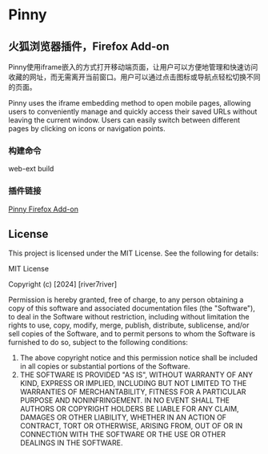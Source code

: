 # Pinny
## 火狐浏览器插件，Firefox Add-on

Pinny使用iframe嵌入的方式打开移动端页面，让用户可以方便地管理和快速访问收藏的网址，而无需离开当前窗口。用户可以通过点击图标或导航点轻松切换不同的页面。

Pinny uses the iframe embedding method to open mobile pages, allowing users to conveniently manage and quickly access their saved URLs without leaving the current window. Users can easily switch between different pages by clicking on icons or navigation points.

### 构建命令
web-ext build
### 插件链接
[Pinny Firefox Add-on](https://addons.mozilla.org/zh-CN/firefox/addon/pinny/?utm_content=addons-manager-reviews-link&utm_medium=firefox-browser&utm_source=firefox-browser)


## License

This project is licensed under the MIT License. See the following for details:

MIT License

Copyright (c) [2024] [river7river]

Permission is hereby granted, free of charge, to any person obtaining a copy of this software and associated documentation files (the "Software"), to deal in the Software without restriction, including without limitation the rights to use, copy, modify, merge, publish, distribute, sublicense, and/or sell copies of the Software, and to permit persons to whom the Software is furnished to do so, subject to the following conditions:

1. The above copyright notice and this permission notice shall be included in all copies or substantial portions of the Software.
2. THE SOFTWARE IS PROVIDED "AS IS", WITHOUT WARRANTY OF ANY KIND, EXPRESS OR IMPLIED, INCLUDING BUT NOT LIMITED TO THE WARRANTIES OF MERCHANTABILITY, FITNESS FOR A PARTICULAR PURPOSE AND NONINFRINGEMENT. IN NO EVENT SHALL THE AUTHORS OR COPYRIGHT HOLDERS BE LIABLE FOR ANY CLAIM, DAMAGES OR OTHER LIABILITY, WHETHER IN AN ACTION OF CONTRACT, TORT OR OTHERWISE, ARISING FROM, OUT OF OR IN CONNECTION WITH THE SOFTWARE OR THE USE OR OTHER DEALINGS IN THE SOFTWARE.

